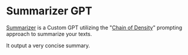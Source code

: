 # Summarizer GPT

[Summarizer](https://chat.openai.com/g/g-abqql5hqP-summarizer) is a Custom GPT utilizing the "[Chain of Density](https://arxiv.org/abs/2309.04269)" prompting approach to summarize your texts.

It output a very concise summary.
